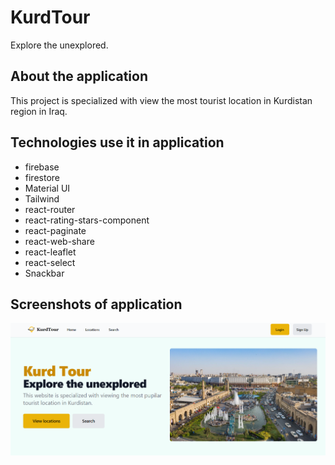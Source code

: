 # KurdTour

Explore the unexplored.

## About the application

This project is specialized with view the most tourist location in Kurdistan region in Iraq.

## Technologies use it in application

- firebase
- firestore
- Material UI
- Tailwind
- react-router
- react-rating-stars-component
- react-paginate
- react-web-share
- react-leaflet
- react-select
- Snackbar

## Screenshots of application

![new img](/src/assets/01.PNG)

